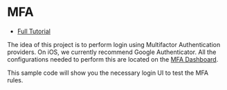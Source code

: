 # MFA 

- [Full Tutorial](https://auth0.com/docs/quickstart/native/ios-objc/09-mfa)

The idea of this project is to perform login using Multifactor Authentication providers. On iOS, we currently recommend Google Authenticator. All the configurations needed to perform this are located on the [MFA Dashboard](https://manage.auth0.com/#/multifactor). 

This sample code will show you the necessary login UI to test the MFA rules.
